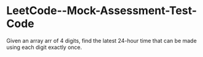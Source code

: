 # LeetCode--Mock-Assessment-Test-Code
Given an array arr of 4 digits, find the latest 24-hour time that can be made using each digit exactly once.
